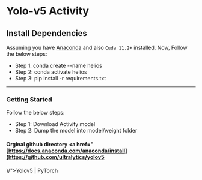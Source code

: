 # Yolo-v5 Activity



## Install Dependencies
Assuming you have <a href="https://docs.anaconda.com/anaconda/install/">Anaconda</a> and also `Cuda 11.2+` installed.
Now, Follow the below steps:

- Step 1: conda create --name helios
- Step 2: conda activate helios
- Step 3: pip install -r requirements.txt 

--------------------------------------------------------------------------

### Getting Started
Follow the below steps:

- Step 1: Download Activity model 
- Step 2: Dump the model into model/weight folder

#### Orginal github directory <a href="[https://docs.anaconda.com/anaconda/install](https://github.com/ultralytics/yolov5 
)/">Yolov5 | PyTorch</a> 
